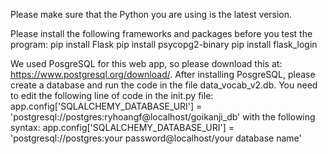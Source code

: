 Please make sure that the Python you are using is the latest version.

Please install the following frameworks and packages before you test the program:
pip install Flask
pip install psycopg2-binary
pip install flask_login

We used PosgreSQL for this web app, so please download this at: https://www.postgresql.org/download/.
After installing PosgreSQL, please create a database and run the code in the file data_vocab_v2.db.
You need to edit the following line of code in the init.py file:
    app.config['SQLALCHEMY_DATABASE_URI'] = 'postgresql://postgres:ryhoangf@localhost/goikanji_db'
with the following syntax:
    app.config['SQLALCHEMY_DATABASE_URI'] = 'postgresql://postgres:your password@localhost/your database name'
